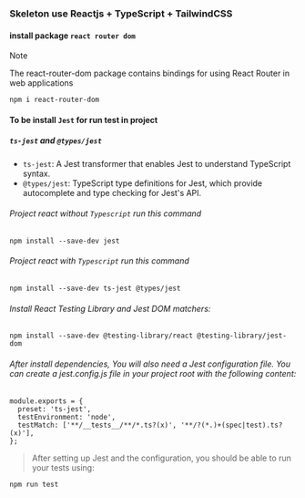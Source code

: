 ### Skeleton use Reactjs + TypeScript + TailwindCSS
#### install package `react router dom`
> [!NOTE]
> The react-router-dom package contains bindings for using React Router in web applications
```
npm i react-router-dom
```

#### To be install `Jest` for run test in project
##### `ts-jest` and `@types/jest`
 - `ts-jest`: A Jest transformer that enables Jest to understand TypeScript syntax.
 - `@types/jest`: TypeScript type definitions for Jest, which provide autocomplete and type checking for Jest's API.
###### Project react without `Typescript` run this command
```
npm install --save-dev jest
```
###### Project react with `Typescript` run this command
```
npm install --save-dev ts-jest @types/jest
```
###### Install React Testing Library and Jest DOM matchers:
```
npm install --save-dev @testing-library/react @testing-library/jest-dom
```

###### After install dependencies, You will also need a Jest configuration file. You can create a jest.config.js file in your project root with the following content:
```
module.exports = {
  preset: 'ts-jest',
  testEnvironment: 'node',
  testMatch: ['**/__tests__/**/*.ts?(x)', '**/?(*.)+(spec|test).ts?(x)'],
};
```

> After setting up Jest and the configuration, you should be able to run your tests using:
```
npm run test
```